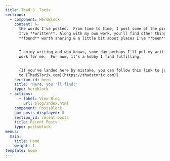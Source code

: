 ```yaml
---
title: Thad S. Torix
sections:
  - component: HeroBlock
    content: >-
      the words I've posted.  From time to time, I post some of the pieces of
      I've **written**. Along with my own work, you'll find other things I've
      **found** worth sharing & a little bit about places I've **been**.


      I enjoy writing and who knows, some day perhaps I'll put my writing to
      work for me.  For now, it's a hobby I find fulfilling.


      {If you've landed here by mistake, you can follow this link to jump back
      to [ThadSTorix.com](https://thadstorix.com)}
    section_id: hero
    title: 'Here, you''ll find:'
    type: heroblock
  - actions:
      - label: View Blog
        url: blog/index.html
    component: PostsBlock
    num_posts_displayed: 8
    section_id: recent-posts
    title: Recent Posts
    type: postsblock
menus:
  main:
    title: Home
    weight: 1
template: home
---
```



